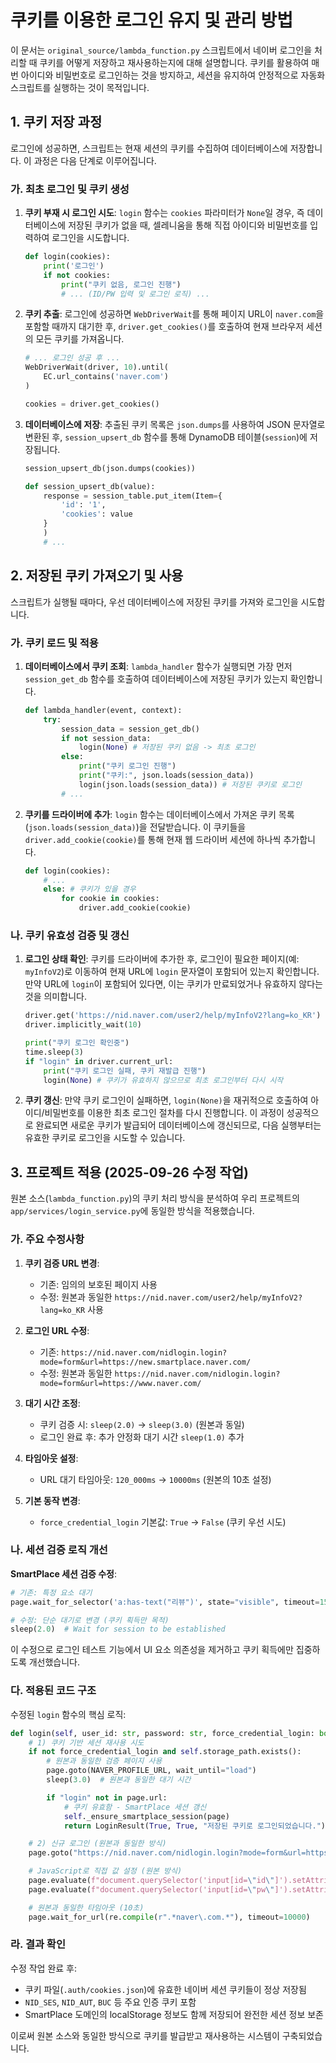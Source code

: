 # 쿠키를 이용한 로그인 유지 및 관리 방법

이 문서는 `original_source/lambda_function.py` 스크립트에서 네이버 로그인을 처리할 때 쿠키를 어떻게 저장하고 재사용하는지에 대해 설명합니다. 쿠키를 활용하여 매번 아이디와 비밀번호로 로그인하는 것을 방지하고, 세션을 유지하여 안정적으로 자동화 스크립트를 실행하는 것이 목적입니다.

## 1. 쿠키 저장 과정

로그인에 성공하면, 스크립트는 현재 세션의 쿠키를 수집하여 데이터베이스에 저장합니다. 이 과정은 다음 단계로 이루어집니다.

### 가. 최초 로그인 및 쿠키 생성

1.  **쿠키 부재 시 로그인 시도**: `login` 함수는 `cookies` 파라미터가 `None`일 경우, 즉 데이터베이스에 저장된 쿠키가 없을 때, 셀레니움을 통해 직접 아이디와 비밀번호를 입력하여 로그인을 시도합니다.

    ```python
    def login(cookies):
        print('로그인')
        if not cookies:
            print("쿠키 없음, 로그인 진행")
            # ... (ID/PW 입력 및 로그인 로직) ...
    ```

2.  **쿠키 추출**: 로그인에 성공하면 `WebDriverWait`를 통해 페이지 URL이 `naver.com`을 포함할 때까지 대기한 후, `driver.get_cookies()`를 호출하여 현재 브라우저 세션의 모든 쿠키를 가져옵니다.

    ```python
    # ... 로그인 성공 후 ...
    WebDriverWait(driver, 10).until(
        EC.url_contains('naver.com')
    )

    cookies = driver.get_cookies()
    ```

3.  **데이터베이스에 저장**: 추출된 쿠키 목록은 `json.dumps`를 사용하여 JSON 문자열로 변환된 후, `session_upsert_db` 함수를 통해 DynamoDB 테이블(`session`)에 저장됩니다.

    ```python
    session_upsert_db(json.dumps(cookies))
    ```

    ```python
    def session_upsert_db(value):
        response = session_table.put_item(Item={
            'id': '1',
            'cookies': value
        }
        )
        # ...
    ```

## 2. 저장된 쿠키 가져오기 및 사용

스크립트가 실행될 때마다, 우선 데이터베이스에 저장된 쿠키를 가져와 로그인을 시도합니다.

### 가. 쿠키 로드 및 적용

1.  **데이터베이스에서 쿠키 조회**: `lambda_handler` 함수가 실행되면 가장 먼저 `session_get_db` 함수를 호출하여 데이터베이스에 저장된 쿠키가 있는지 확인합니다.

    ```python
    def lambda_handler(event, context):
        try:
            session_data = session_get_db()
            if not session_data:
                login(None) # 저장된 쿠키 없음 -> 최초 로그인
            else:
                print("쿠키 로그인 진행")
                print("쿠키:", json.loads(session_data))
                login(json.loads(session_data)) # 저장된 쿠키로 로그인
            # ...
    ```

2.  **쿠키를 드라이버에 추가**: `login` 함수는 데이터베이스에서 가져온 쿠키 목록(`json.loads(session_data)`)을 전달받습니다. 이 쿠키들을 `driver.add_cookie(cookie)`를 통해 현재 웹 드라이버 세션에 하나씩 추가합니다.

    ```python
    def login(cookies):
        # ...
        else: # 쿠키가 있을 경우
            for cookie in cookies:
                driver.add_cookie(cookie)
    ```

### 나. 쿠키 유효성 검증 및 갱신

1.  **로그인 상태 확인**: 쿠키를 드라이버에 추가한 후, 로그인이 필요한 페이지(예: `myInfoV2`)로 이동하여 현재 URL에 `login` 문자열이 포함되어 있는지 확인합니다. 만약 URL에 `login`이 포함되어 있다면, 이는 쿠키가 만료되었거나 유효하지 않다는 것을 의미합니다.

    ```python
    driver.get('https://nid.naver.com/user2/help/myInfoV2?lang=ko_KR')
    driver.implicitly_wait(10)

    print("쿠키 로그인 확인중")
    time.sleep(3)
    if "login" in driver.current_url:
        print("쿠키 로그인 실패, 쿠키 재발급 진행")
        login(None) # 쿠키가 유효하지 않으므로 최초 로그인부터 다시 시작
    ```

2.  **쿠키 갱신**: 만약 쿠키 로그인이 실패하면, `login(None)`을 재귀적으로 호출하여 아이디/비밀번호를 이용한 최초 로그인 절차를 다시 진행합니다. 이 과정이 성공적으로 완료되면 새로운 쿠키가 발급되어 데이터베이스에 갱신되므로, 다음 실행부터는 유효한 쿠키로 로그인을 시도할 수 있습니다.

## 3. 프로젝트 적용 (2025-09-26 수정 작업)

원본 소스(`lambda_function.py`)의 쿠키 처리 방식을 분석하여 우리 프로젝트의 `app/services/login_service.py`에 동일한 방식을 적용했습니다.

### 가. 주요 수정사항

1. **쿠키 검증 URL 변경**:
   - 기존: 임의의 보호된 페이지 사용
   - 수정: 원본과 동일한 `https://nid.naver.com/user2/help/myInfoV2?lang=ko_KR` 사용

2. **로그인 URL 수정**:
   - 기존: `https://nid.naver.com/nidlogin.login?mode=form&url=https://new.smartplace.naver.com/`
   - 수정: 원본과 동일한 `https://nid.naver.com/nidlogin.login?mode=form&url=https://www.naver.com/`

3. **대기 시간 조정**:
   - 쿠키 검증 시: `sleep(2.0)` → `sleep(3.0)` (원본과 동일)
   - 로그인 완료 후: 추가 안정화 대기 시간 `sleep(1.0)` 추가

4. **타임아웃 설정**:
   - URL 대기 타임아웃: `120_000ms` → `10000ms` (원본의 10초 설정)

5. **기본 동작 변경**:
   - `force_credential_login` 기본값: `True` → `False` (쿠키 우선 시도)

### 나. 세션 검증 로직 개선

**SmartPlace 세션 검증 수정**:
```python
# 기존: 특정 요소 대기
page.wait_for_selector('a:has-text("리뷰")', state="visible", timeout=15_000)

# 수정: 단순 대기로 변경 (쿠키 획득만 목적)
sleep(2.0)  # Wait for session to be established
```

이 수정으로 로그인 테스트 기능에서 UI 요소 의존성을 제거하고 쿠키 획득에만 집중하도록 개선했습니다.

### 다. 적용된 코드 구조

수정된 `login` 함수의 핵심 로직:

```python
def login(self, user_id: str, password: str, force_credential_login: bool = False) -> LoginResult:
    # 1) 쿠키 기반 세션 재사용 시도
    if not force_credential_login and self.storage_path.exists():
        # 원본과 동일한 검증 페이지 사용
        page.goto(NAVER_PROFILE_URL, wait_until="load")
        sleep(3.0)  # 원본과 동일한 대기 시간

        if "login" not in page.url:
            # 쿠키 유효함 - SmartPlace 세션 갱신
            self._ensure_smartplace_session(page)
            return LoginResult(True, True, "저장된 쿠키로 로그인되었습니다.")

    # 2) 신규 로그인 (원본과 동일한 방식)
    page.goto("https://nid.naver.com/nidlogin.login?mode=form&url=https://www.naver.com/")

    # JavaScript로 직접 값 설정 (원본 방식)
    page.evaluate(f"document.querySelector('input[id=\"id\"]').setAttribute('value', '{user_id}')")
    page.evaluate(f"document.querySelector('input[id=\"pw\"]').setAttribute('value', '{password}')")

    # 원본과 동일한 타임아웃 (10초)
    page.wait_for_url(re.compile(r".*naver\.com.*"), timeout=10000)
```

### 라. 결과 확인

수정 작업 완료 후:
- 쿠키 파일(`.auth/cookies.json`)에 유효한 네이버 세션 쿠키들이 정상 저장됨
- `NID_SES`, `NID_AUT`, `BUC` 등 주요 인증 쿠키 포함
- SmartPlace 도메인의 localStorage 정보도 함께 저장되어 완전한 세션 정보 보존

이로써 원본 소스와 동일한 방식으로 쿠키를 발급받고 재사용하는 시스템이 구축되었습니다.

